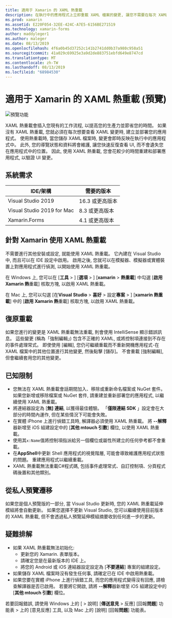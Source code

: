 ```yaml
---
title: 適用于 Xamarin 的 XAML 熱重載
description: 在執行中的應用程式上立即重載 XAML 檔案的變更, 讓您不需要在每次 XAML 變更後建立您的 Xamarin. Forms 專案。
ms.prod: xamarin
ms.assetid: E220F054-32EE-424C-A7E5-6156BE271519
ms.technology: xamarin-forms
author: maddyleger1
ms.author: maleger
ms.date: 08/13/2019
ms.openlocfilehash: 4f6a0b45d37252c141b2741dd0b37a980c958a51
ms.sourcegitcommit: 41a029c69925e3a9d2de883751ebfd649e8747cd
ms.translationtype: MT
ms.contentlocale: zh-TW
ms.lasthandoff: 08/13/2019
ms.locfileid: "68984530"
---
```

# <a name="xaml-hot-reload-for-xamarinforms-preview"></a>適用于 Xamarin 的 XAML 熱重載 (預覽)

![預覽功能](~/media/shared/preview.png)

XAML 熱重載會插入您現有的工作流程, 以提高您的生產力並節省您的時間。 如果沒有 XAML 熱重載, 您就必須在每次想要查看 XAML 變更時, 建立並部署您的應用程式。 使用熱重載時, 當您儲存 XAML 檔案時, 變更會即時反映在執行中的應用程式中。 此外, 您的導覽狀態和資料將會維護, 讓您快速反復查看 UI, 而不會遺失您在應用程式中的位置。 因此, 使用 XAML 熱重載, 您會花較少的時間重建和部署應用程式, 以驗證 UI 變更。

## <a name="system-requirements"></a>系統需求

| IDE/架構 | 需要的版本 |
|------|------------------|
|Visual Studio 2019 | 16.3 或更高版本
Visual Studio 2019 for Mac | 8.3 或更高版本
Xamarin.Forms | 4.1 或更高版本

## <a name="use-xaml-hot-reload-for-xamarinforms"></a>針對 Xamarin 使用 XAML 熱重載

不需要進行其他安裝或設定, 就能使用 XAML 熱重載。 它內建在 Visual Studio 中, 而且可以在 IDE 設定中啟用。 啟用之後, 您就可以在模擬器、模擬器或實體裝置上對應用程式進行偵測, 以開始使用 XAML 熱重載。

在 Windows 上, 您可以在 [**工具** > ] [**選項** > ] [**xamarin**  > **熱重載**] 中勾選 [**啟用 Xamarin 熱**重載] 核取方塊, 以啟用 XAML 熱重載。

在 Mac 上, 您可以勾選 [在**Visual Studio**  > **喜好** > 設定**專案** > ] [**xamarin 熱重載**] 中的 [**啟用 Xamarin 熱**重載] 核取方塊, 以啟用 XAML 熱重載。

## <a name="resilient-reloading"></a>復原重載

如果您進行的變更是 XAML 熱重載無法重載, 則會使用 IntelliSense 顯示錯誤訊息。 這些變更 (稱為「強制編輯」) 包含不正確的 XAML, 或將控制項連接到不存在的事件處理常式。 即使使用 [編輯], 您仍可繼續重載而不重新開機應用程式-在 XAML 檔案中的其他位置進行其他變更, 然後點擊 [儲存]。 不會重載 [強制編輯], 但會繼續套用您的其他變更。

## <a name="known-limitations"></a>已知限制

- 您無法在 XAML 熱重載會話期間加入、移除或重新命名檔案或 NuGet 套件。 如果您新增或移除檔案或 NuGet 套件, 請重建並重新部署您的應用程式, 以繼續使用 XAML 熱重載。
- 將連結器設定為 [**無] 連結**, 以獲得最佳體驗。 「**僅限連結 SDK** 」設定會在大部分的時間內運作, 但在某些情況下可能會失敗。
- 在實體 iPhone 上進行偵錯工具時, 解譯器必須使用 XAML 熱重載。 將 **--解釋**器新增至 iOS 組建設定中的 [**其他 mtouch 引數**] 欄位, 以使用 XAML 熱重載。
- 使用其`x:Name`值將控制項指派給另一個欄位或屬性所建立的任何參考都不會重載。
- 在**AppShell**中更新 Shell 應用程式的視覺階層, 可能會導致維護應用程式狀態的問題。 重建應用程式以繼續重載。
- XAML 熱重載無法重載C#程式碼, 包括事件處理常式、自訂控制項、分頁程式碼後置和其他類別。

## <a name="migrate-from-the-private-preview"></a>從私人預覽遷移

如果您是個人預覽版的一部分, 當 Visual Studio 更新時, 您的 XAML 熱重載延伸模組將會自動更新。 如果您選擇不更新 Visual Studio, 您可以繼續使用目前版本的 XAML 熱重載, 但不會透過私人預覽延伸模組摘要收到任何進一步的更新。

## <a name="troubleshooting"></a>疑難排解

- 如果 XAML 熱重載無法初始化:
  - 更新您的 Xamarin. 表單版本。
  - 請確定您是在最新版本的 IDE 上。
  - 將您的 Android 或 iOS 連結器設定設定為 [**不要連結**] 專案的組建設定。
- 如果儲存 XAML 檔案時沒有發生任何事, 請確定已在 IDE 中啟用熱重載。
- 如果您要在實體 iPhone 上進行偵錯工具, 而您的應用程式變得沒有回應, 請檢查解譯器是否已啟用。 若要將它開啟, 請將 **--解釋**器新增至 iOS 組建設定中的 [**其他 mtouch 引數**] 欄位。

若要回報錯誤, 請使用 Windows 上的 [  > 說明] [**傳送意見** > 反應] [回報**問題**] 功能表  > 上的 [意見反應] 工具, 以及 Mac 上的 [說明] [回報**問題**] 功能表。
